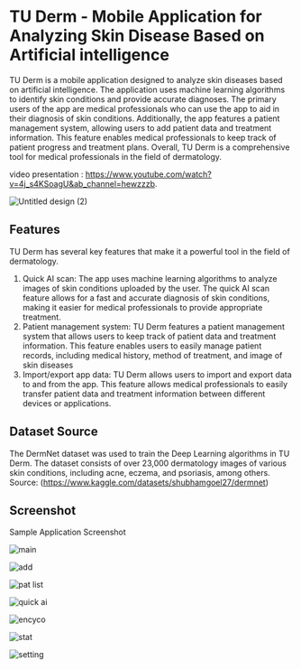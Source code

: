 # TU Derm - Mobile Application for Analyzing Skin Disease Based on Artificial intelligence

TU Derm is a mobile application designed to analyze skin diseases based on artificial intelligence. The application uses machine learning algorithms to identify skin conditions and provide accurate diagnoses. The primary users of the app are medical professionals who can use the app to aid in their diagnosis of skin conditions. Additionally, the app features a patient management system, allowing users to add patient data and treatment information. This feature enables medical professionals to keep track of patient progress and treatment plans. Overall, TU Derm is a comprehensive tool for medical professionals in the field of dermatology.

video  presentation : https://www.youtube.com/watch?v=4j_s4KSoagU&ab_channel=hewzzzb.

![Untitled design (2)](https://user-images.githubusercontent.com/60540953/234035211-288cfc06-1dc7-4ced-ad66-430b15906dfa.png)

## Features
TU Derm has several key features that make it a powerful tool in the field of dermatology.
1.  Quick AI scan: The app uses machine learning algorithms to analyze images of skin conditions uploaded by the user. The quick AI scan feature allows for a fast and accurate diagnosis of skin conditions, making it easier for medical professionals to provide appropriate treatment.
2. Patient management system: TU Derm features a patient management system that allows users to keep track of patient data and treatment information. This feature enables users to easily manage patient records, including medical history, method of treatment, and image of skin diseases
3. Import/export app data: TU Derm allows users to import and export data to and from the app. This feature allows medical professionals to easily transfer patient data and treatment information between different devices or applications.

## Dataset Source
The DermNet dataset was used to train the Deep Learning algorithms in TU Derm. The dataset consists of over 23,000 dermatology images of various skin conditions, including acne, eczema, and psoriasis, among others.
Source: (https://www.kaggle.com/datasets/shubhamgoel27/dermnet)

## Screenshot
Sample Application Screenshot 

![main](https://user-images.githubusercontent.com/60540953/234038661-c7c4218f-2cc3-4343-82dc-3349466cb949.jpg)

![add](https://user-images.githubusercontent.com/60540953/234038723-91956f8d-484b-4c93-9dde-70145826f41b.jpg)

![pat list](https://user-images.githubusercontent.com/60540953/234038762-a9b9892d-dcbf-461d-a665-ec8ebcdc00ad.jpg)

![quick ai](https://user-images.githubusercontent.com/60540953/234038809-628150f9-1af8-4a1f-bfa6-d36a9121d2fa.jpg)

![encyco](https://user-images.githubusercontent.com/60540953/234039872-a8751af0-4f0b-4408-93d4-c7bfd9356327.jpg)

![stat](https://user-images.githubusercontent.com/60540953/234038968-0434235b-dd0d-4171-9149-41ad5bc0e1c1.jpg)

![setting](https://user-images.githubusercontent.com/60540953/234039016-9adeeb55-f86a-46b7-a77b-7782fbb658a7.jpg)


